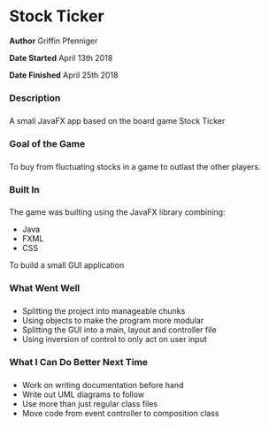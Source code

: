 # Stock Ticker
**Author** Griffin Pfenniger

**Date Started** April 13th 2018

**Date Finished** April 25th 2018

### Description <h3>
A small JavaFX app based on the board game Stock Ticker

### Goal of the Game <h3>
To buy from fluctuating stocks in a game to outlast the other players.

### Built In <h3>
The game was builting using the JavaFX library combining:
* Java
* FXML
* CSS 

To build a small GUI application

### What Went Well <h3>
* Splitting the project into manageable chunks
* Using objects to make the program more modular
* Splitting the GUI into a main, layout and controller file
* Using inversion of control to only act on user input

### What I Can Do Better Next Time <h3>
* Work on writing documentation before hand
* Write out UML diagrams to follow
* Use more than just regular class files
* Move code from event controller to composition class
